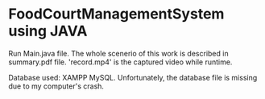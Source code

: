 # FoodCourtManagementSystem using JAVA

Run Main.java file. The whole scenerio of this work is described in summary.pdf file. 'record.mp4' is the captured video while runtime.

Database used: XAMPP MySQL. Unfortunately, the database file is missing due to my computer's crash.
